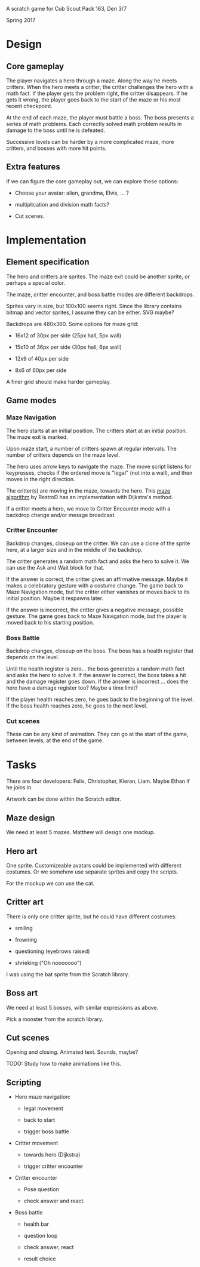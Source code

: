 A scratch game for Cub Scout Pack 163, Den 3/7

Spring 2017

# Design


## Core gameplay

The player navigates a hero through a maze.  Along the way he meets critters.
When the hero meets a critter, the critter challenges the hero with a math fact.
If the player gets the problem right, the critter disappears.  If he gets it
wrong, the player goes back to the start of the maze or his most recent checkpoint.

At the end of each maze, the player must battle a boss.  The boss presents 
a series of math problems.  Each correctly solved math problem results in damage to
the boss until he is defeated.

Successive levels can be harder by a more complicated maze, more critters, and bosses
with more hit points.  

## Extra features


If we can figure the core gameplay out, we can explore these options:

* Choose your avatar: alien, grandma, Elvis, ... ?

* multiplication and division math facts?

* Cut scenes.

# Implementation

## Element specification

The hero and critters are sprites.  The maze exit could be another sprite, or
perhaps a special color.

The maze, critter encounter, and boss battle modes are different backdrops.

Sprites vary in size, but 100x100 seems right.  Since the library contains bitmap and
vector sprites, I assume they can be either.  SVG maybe?  

Backdrops are 480x360.  Some options for maze grid:

 * 16x12 of 30px per side (25px hall, 5px wall)

 * 15x10 of 36px per side  (30px hall, 6px wall)

 * 12x9 of 40px per side

 * 8x6 of 60px per side

A finer grid should make harder gameplay.


## Game modes

### Maze Navigation

The hero starts at an initial position.  The critters start at an initial position.
The maze exit is marked.  

Upon maze start, a number of critters spawn at regular intervals.  The number of
critters depends on the maze level.

The hero uses arrow keys to navigate the maze.  The move script listens for keypresses,
checks if the ordered move is "legal" (not into a wall), and then moves in the right
direction.

The critter(s) are moving in the maze, towards the hero.  This [maze algorithm](https://scratch.mit.edu/projects/53990658/#player) 
by RestroD has an implementation with Dijkstra's method.

If a critter meets a hero, we move to Critter Encounter mode with a backdrop change
and/or messge broadcast.

### Critter Encounter

Backdrop changes, closeup on the critter.  We can use a clone of the sprite here, at 
a larger size and in the middle of the backdrop.

The critter generates a random math fact and asks the hero to solve it.  We can use
the Ask and Wait block for that.

If the answer is correct, the critter gives an affirmative message.  Maybe it makes
a celebratory gesture with a costume change.  The game back to Maze Navigation mode,
but the critter either vanishes or moves back to its initial position.  Maybe it 
respawns later.

If the answer is incorrect, the critter gives a negative message, possible gesture.
The game goes back to Maze Navigation mode, but the player is moved back to his 
starting position.

### Boss Battle

Backdrop changes, closeup on the boss.  The boss has a health register that
depends on the level.  

Until the health register is zero... the boss generates a random math fact and 
asks the hero to solve it. If the answer is correct, the boss takes a hit and the
damage register goes down.  If the answer is incorrect ... does the hero have 
a damage register too?  Maybe a time limit?

If the player health reaches zero, he goes back to the beginning of the level.
If the boss health reaches zero, he goes to the next level.  

### Cut scenes

These can be any kind of animation.  They can go at the start of the game,
between levels, at the end of the game.

# Tasks

There are four developers: Felix, Christopher, Kieran, Liam.  Maybe Ethan
if he joins in.

Artwork can be done within the Scratch editor.

## Maze design


We need at least 5 mazes.  Matthew will design one mockup.

## Hero art

One sprite.  Customizeable avatars could be implemented with different 
costumes.    Or we somehow use separate sprites and copy the scripts.

For the mockup we can use the cat.

## Critter art

There is only one critter sprite, but he could have different costumes:

 * smiling

 * frowning

 * questioning (eyebrows raised)

 * shrieking ("Oh nooooooo")

I was using the bat sprite from the Scratch library.

## Boss art

We need at least 5 bosses, with similar expressions as above.

Pick a monster from the scratch library.

## Cut scenes

Opening and closing.  Animated text.  Sounds, maybe?

TODO: Study how to make animations like this.

## Scripting

* Hero maze navigation:

  - legal movement

  - back to start

  - trigger boss battle

* Critter movement

  - towards hero (Dijkstra)

  - trigger critter encounter

* Critter encounter

  - Pose question

  - check answer and react.

* Boss battle

  - health bar

  - question loop

  - check answer, react

  - result choice












